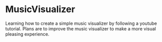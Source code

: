 # MusicVisualizer
Learning how to create a simple music visualizer by following a youtube tutorial. Plans are to improve the music visualizer to make a more visual pleasing experience.
